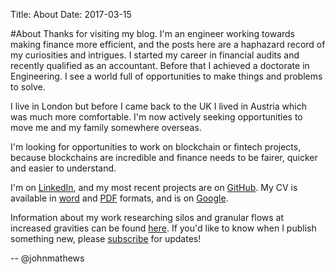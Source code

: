 Title: About
Date: 2017-03-15

#About
Thanks for visiting my blog. I'm an engineer working towards making finance more efficient, and the posts here are a haphazard record of my curiosities and intrigues. I started my career in financial audits and recently qualified as an accountant. Before that I achieved a doctorate in Engineering. I see a world full of opportunities to make things and problems to solve.

I live in London but before I came back to the UK I lived in Austria which was much more comfortable. I'm now actively seeking opportunities to move me and my family somewhere overseas.

I'm looking for opportunities to work on blockchain or fintech projects, because blockchains are incredible and finance needs to be fairer, quicker and easier to understand.

I'm on [LinkedIn](https://www.linkedin.com/in/johnmathews1), and my most recent projects are on [GitHub](http://www.github.com/johnmathews). My CV is available in [word]({attach}/documents/John_Mathews_CV.docx) and [PDF]({attach}/documents/John_Mathews_CV.pdf) formats, and is on [Google](https://drive.google.com/file/d/0B2dxj_prWJiwT09OS1lBN0hwa3M/view?usp=sharing).

Information about my work researching silos and granular flows at increased gravities can be found [here]({filename}../articles/silos.md). If you'd like to know when I publish something new, please [subscribe]({filename}../pages/subscribe.md) for updates! 

-- @johnmathews

